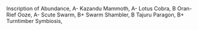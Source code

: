 Inscription of Abundance, A-
Kazandu Mammoth, A-
Lotus Cobra, B
Oran-Rief Ooze, A-
Scute Swarm, B+
Swarm Shambler, B
Tajuru Paragon, B+
Turntimber Symbiosis, 